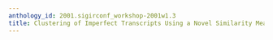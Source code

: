 ```yaml
---
anthology_id: 2001.sigirconf_workshop-2001w1.3
title: Clustering of Imperfect Transcripts Using a Novel Similarity Measure
---
```

